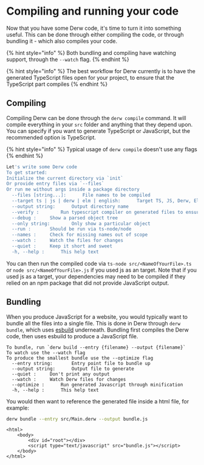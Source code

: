 # Compiling and running your code

Now that you have some Derw code, it's time to turn it into something useful. This can be done through either compiling the code, or through bundling it - which also compiles your code.&#x20;

{% hint style="info" %}
Both bundling and compiling have watching support, through the `--watch` flag.
{% endhint %}

{% hint style="info" %}
The best workflow for Derw currently is to have the generated TypeScript files open for your project, to ensure that the TypeScript part compiles
{% endhint %}

## Compiling

Compiling Derw can be done through the `derw compile` command. It will compile everything in your `src` folder and anything that they depend upon. You can specify if you want to generate TypeScript or JavaScript, but the recommended option is TypeScript.

{% hint style="info" %}
Typical usage of `derw compile` doesn't use any flags
{% endhint %}

```bash
Let's write some Derw code
To get started:
Initialize the current directory via `init`
Or provide entry files via `--files`
Or run me without args inside a package directory
  --files [string...]:		File names to be compiled
  --target ts | js | derw | elm | english:		Target TS, JS, Derw, Elm, or English output
  --output string:		Output directory name
  --verify :		Run typescript compiler on generated files to ensure valid output
  --debug :		Show a parsed object tree
  --only string:		Only show a particular object
  --run :		Should be run via ts-node/node
  --names :		Check for missing names out of scope
  --watch :		Watch the files for changes
  --quiet :		Keep it short and sweet
  -h, --help :		This help text
```

You can then run the compiled code via  `ts-node src/<NameOfYourFile>.ts` or `node src/<NameOfYourFile>.js` if you used js as an target. Note that if you used js as a target, your dependencies may need to be compiled if they relied on an npm package that did not provide JavaScript output.

## Bundling

When you produce JavaScript for a website, you would typically want to bundle all the files into a single file. This is done in Derw through `derw bundle`, which uses [esbuild](https://esbuild.github.io/) underneath. Bundling first compiles the Derw code, then uses esbuild to produce a JavaScript file.

```
To bundle, run `derw build --entry {filename} --output {filename}`
To watch use the --watch flag
To produce the smallest bundle use the --optimize flag
  --entry string:		Entry point file to bundle up
  --output string:		Output file to generate
  --quiet :		Don't print any output
  --watch :		Watch Derw files for changes
  --optimize :		Run generated Javascript through minification
  -h, --help :		This help text
```

You would then want to reference the generated file inside a html file, for example:

```bash
derw bundle --entry src/Main.derw --output bundle.js
```

```markup
<html>
    <body>
        <div id="root"></div>
        <script type="text/javascript" src="bundle.js"></script>
    </body>
</html>
```
